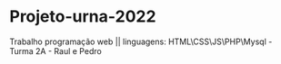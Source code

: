 # Projeto-urna-2022
Trabalho programação web || linguagens: HTML\CSS\JS\PHP\Mysql - Turma 2A - Raul e Pedro
